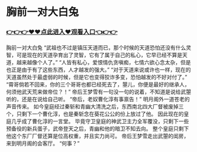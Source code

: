 # 胸前一对大白兔

### <a href="https://github.com/xinfue/dunp/issues/2">👉👉👉♥♥点此进入♥观看入口👈👉👉</a>

胸前一对大白兔
“武祖也不过是镇压天道而已，那个时候的天道恐怕还没有什么灵智，可是现在的天道孕育出了灵智，它有了属于自己的私心，它早已经不算是天道，越来越像个人了。”
    “人皆有私心，爱恨情仇贪嗔痴，七情六欲心念太杂，但是也正是由于有了这些东西，人才越发的强大。”
    “对于天道来说或许也一样，现在的天道虽然处于最虚弱的时候，但是它也变得狡诈多变，恐怕越发的不好对付了。”
    “霄哥倘若不回来，你的三个哥哥也都已经死去了，曌儿，你便是最好的继承人，何须他武天荒来做帝位？！”
    帝后王梦雪有一句没一句的说着，不知道是说给武曌听的，还是在说给自己听。
    “帝后，老奴曹化淳有事禀告！”
    明月阁外一道苍老的声音传来。
    如今皇庭经过秦斩和青幽大清洗之后，东西南北四大厂督被废掉三个，只剩下一个曹化淳，也是秦斩念在葵花公公的份上放过了他。
    因此现在的皇庭几乎成了曹化淳的一言堂。
    毕竟守卫皇庭的神武卫主力全军覆没，只剩下一些预备役的新兵蛋子，武帝登天之后，青幽和他的暗卫不知去向。
    整个皇庭只剩下他这个东厂厂督还算是位高权重，并且实力尚可。
    帝后王梦雪走出武曌的闺房，来到明月阁的会客厅。
    “何事？”
